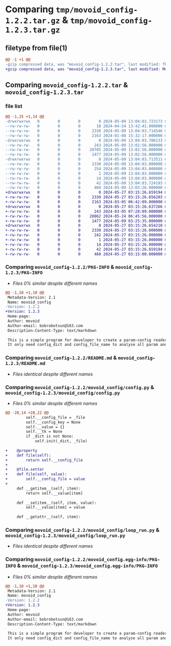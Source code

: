 # Comparing `tmp/movoid_config-1.2.2.tar.gz` & `tmp/movoid_config-1.2.3.tar.gz`

## filetype from file(1)

```diff
@@ -1 +1 @@
-gzip compressed data, was "movoid_config-1.2.2.tar", last modified: Thu May  9 13:04:03 2024, max compression
+gzip compressed data, was "movoid_config-1.2.3.tar", last modified: Mon May 27 03:15:26 2024, max compression
```

## Comparing `movoid_config-1.2.2.tar` & `movoid_config-1.2.3.tar`

### file list

```diff
@@ -1,15 +1,14 @@
-drwxrwxrwx   0        0        0        0 2024-05-09 13:04:03.723173 movoid_config-1.2.2/
--rw-rw-rw-   0        0        0       10 2024-04-24 13:42:41.000000 movoid_config-1.2.2/MANIFEST.in
--rw-rw-rw-   0        0        0     2330 2024-05-09 13:04:03.714546 movoid_config-1.2.2/PKG-INFO
--rw-rw-rw-   0        0        0     2163 2024-01-08 15:32:17.000000 movoid_config-1.2.2/README.md
-drwxrwxrwx   0        0        0        0 2024-05-09 13:04:03.706133 movoid_config-1.2.2/movoid_config/
--rw-rw-rw-   0        0        0      243 2024-05-09 13:02:56.000000 movoid_config-1.2.2/movoid_config/__init__.py
--rw-rw-rw-   0        0        0    20705 2024-05-09 13:02:56.000000 movoid_config-1.2.2/movoid_config/config.py
--rw-rw-rw-   0        0        0     1477 2024-05-09 13:02:56.000000 movoid_config-1.2.2/movoid_config/loop_run.py
-drwxrwxrwx   0        0        0        0 2024-05-09 13:04:03.713511 movoid_config-1.2.2/movoid_config.egg-info/
--rw-rw-rw-   0        0        0     2330 2024-05-09 13:04:03.000000 movoid_config-1.2.2/movoid_config.egg-info/PKG-INFO
--rw-rw-rw-   0        0        0      254 2024-05-09 13:04:03.000000 movoid_config-1.2.2/movoid_config.egg-info/SOURCES.txt
--rw-rw-rw-   0        0        0        1 2024-05-09 13:04:03.000000 movoid_config-1.2.2/movoid_config.egg-info/dependency_links.txt
--rw-rw-rw-   0        0        0       14 2024-05-09 13:04:03.000000 movoid_config-1.2.2/movoid_config.egg-info/top_level.txt
--rw-rw-rw-   0        0        0       42 2024-05-09 13:04:03.724193 movoid_config-1.2.2/setup.cfg
--rw-rw-rw-   0        0        0      460 2024-05-09 13:03:26.000000 movoid_config-1.2.2/setup.py
+drwxrwxrwx   0        0        0        0 2024-05-27 03:15:26.659194 movoid_config-1.2.3/
+-rw-rw-rw-   0        0        0     2330 2024-05-27 03:15:26.656203 movoid_config-1.2.3/PKG-INFO
+-rw-rw-rw-   0        0        0     2163 2024-03-05 06:42:09.000000 movoid_config-1.2.3/README.md
+drwxrwxrwx   0        0        0        0 2024-05-27 03:15:26.637266 movoid_config-1.2.3/movoid_config/
+-rw-rw-rw-   0        0        0      243 2024-03-05 07:28:09.000000 movoid_config-1.2.3/movoid_config/__init__.py
+-rw-rw-rw-   0        0        0    20862 2024-05-24 06:45:56.000000 movoid_config-1.2.3/movoid_config/config.py
+-rw-rw-rw-   0        0        0     1477 2024-05-09 03:25:35.000000 movoid_config-1.2.3/movoid_config/loop_run.py
+drwxrwxrwx   0        0        0        0 2024-05-27 03:15:26.654210 movoid_config-1.2.3/movoid_config.egg-info/
+-rw-rw-rw-   0        0        0     2330 2024-05-27 03:15:26.000000 movoid_config-1.2.3/movoid_config.egg-info/PKG-INFO
+-rw-rw-rw-   0        0        0      242 2024-05-27 03:15:26.000000 movoid_config-1.2.3/movoid_config.egg-info/SOURCES.txt
+-rw-rw-rw-   0        0        0        1 2024-05-27 03:15:26.000000 movoid_config-1.2.3/movoid_config.egg-info/dependency_links.txt
+-rw-rw-rw-   0        0        0       14 2024-05-27 03:15:26.000000 movoid_config-1.2.3/movoid_config.egg-info/top_level.txt
+-rw-rw-rw-   0        0        0       42 2024-05-27 03:15:26.659194 movoid_config-1.2.3/setup.cfg
+-rw-rw-rw-   0        0        0      460 2024-05-27 03:15:00.000000 movoid_config-1.2.3/setup.py
```

### Comparing `movoid_config-1.2.2/PKG-INFO` & `movoid_config-1.2.3/PKG-INFO`

 * *Files 0% similar despite different names*

```diff
@@ -1,10 +1,10 @@
 Metadata-Version: 2.1
 Name: movoid_config
-Version: 1.2.2
+Version: 1.2.3
 Home-page: 
 Author: movoid
 Author-email: bobrobotsun@163.com
 Description-Content-Type: text/markdown
 
 This is a simple program for developer to create a param-config reader.
 It only need config_dict and config_file_name to analyse all param and config
```

### Comparing `movoid_config-1.2.2/README.md` & `movoid_config-1.2.3/README.md`

 * *Files identical despite different names*

### Comparing `movoid_config-1.2.2/movoid_config/config.py` & `movoid_config-1.2.3/movoid_config/config.py`

 * *Files 0% similar despite different names*

```diff
@@ -28,14 +28,22 @@
         self.__config_file = _file
         self.__config_key = None
         self.__value = {}
         self.__tk = None
         if _dict is not None:
             self.init(_dict, _file)
 
+    @property
+    def file(self):
+        return self.__config_file
+
+    @file.setter
+    def file(self, value):
+        self.__config_file = value
+
     def __getitem__(self, item):
         return self.__value[item]
 
     def __setitem__(self, item, value):
         self.__value[item] = value
 
     def __getattr__(self, item):
```

### Comparing `movoid_config-1.2.2/movoid_config/loop_run.py` & `movoid_config-1.2.3/movoid_config/loop_run.py`

 * *Files identical despite different names*

### Comparing `movoid_config-1.2.2/movoid_config.egg-info/PKG-INFO` & `movoid_config-1.2.3/movoid_config.egg-info/PKG-INFO`

 * *Files 0% similar despite different names*

```diff
@@ -1,10 +1,10 @@
 Metadata-Version: 2.1
 Name: movoid_config
-Version: 1.2.2
+Version: 1.2.3
 Home-page: 
 Author: movoid
 Author-email: bobrobotsun@163.com
 Description-Content-Type: text/markdown
 
 This is a simple program for developer to create a param-config reader.
 It only need config_dict and config_file_name to analyse all param and config
```

